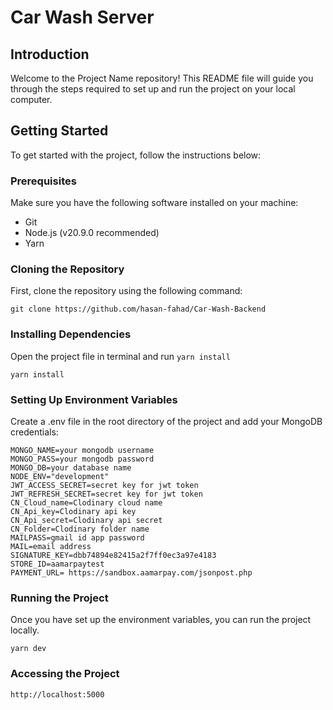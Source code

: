 # Car Wash Server

## Introduction

Welcome to the Project Name repository! This README file will guide you through the steps required to set up and run the project on your local computer.

## Getting Started

To get started with the project, follow the instructions below:

### Prerequisites

Make sure you have the following software installed on your machine:

- Git
- Node.js (v20.9.0 recommended)
- Yarn

### Cloning the Repository

First, clone the repository using the following command:

```
git clone https://github.com/hasan-fahad/Car-Wash-Backend

```

### Installing Dependencies

Open the project file in terminal and run `yarn install`

```
yarn install

```

### Setting Up Environment Variables

Create a .env file in the root directory of the project and add your MongoDB credentials:

```
MONGO_NAME=your mongodb username
MONGO_PASS=your mongodb password
MONGO_DB=your database name
NODE_ENV="development"
JWT_ACCESS_SECRET=secret key for jwt token
JWT_REFRESH_SECRET=secret key for jwt token
CN_Cloud_name=Clodinary cloud name
CN_Api_key=Clodinary api key
CN_Api_secret=Clodinary api secret
CN_Folder=Clodinary folder name
MAILPASS=gmail id app password
MAIL=email address
SIGNATURE_KEY=dbb74894e82415a2f7ff0ec3a97e4183
STORE_ID=aamarpaytest
PAYMENT_URL= https://sandbox.aamarpay.com/jsonpost.php
```

### Running the Project

Once you have set up the environment variables, you can run the project locally.

```
yarn dev

```

### Accessing the Project

```
http://localhost:5000

```
